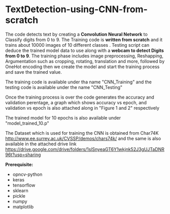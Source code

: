 # TextDetection-using-CNN-from-scratch


The code detects text by creating a **Convolution Neural Network** to Classify digits from 0 to 9. The Training code is **written from scratch** and it trains about 10000 images of 10 different classes . Testing script can deduce the trained model data to use along with a **webcam to detect Digits from 0 to 9**.
The training phase includes image preprocessing, Reshapping, Argumentation such as cropping, rotating, translation and more, followed by OneHot encoding then we create the model and start the training process and save the trained value.

The training code is available under tha name "CNN_Training"
and the testing code is available under the name "CNN_Testing"

Once the training process is over the code generates the accuracy and validation perentage, a graph which shows accuracy vs epoch, and validation vs epoch is also attached along in "Figure 1 and 2" respectively

The trained model for 10 epochs is also available under "model_trained_10.p"

The Dataset which is used for training the CNN is obtained from Char74K  http://www.ee.surrey.ac.uk/CVSSP/demos/chars74k/ and the same is also available in the attached drive link https://drive.google.com/drive/folders/1slSnyeaGT6Y1wkjnk52J3gUJTaDNR96t?usp=sharing



**Prerequisite:**
- opncv-python
- keras
- tensorflow
- sklearn
- pickle
- numpy
- matplotlib



